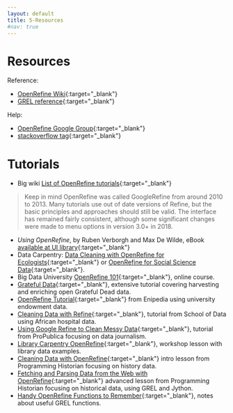 ```yaml
---
layout: default
title: 5-Resources
#nav: true
---
```


# Resources

Reference:

- [OpenRefine Wiki](https://github.com/OpenRefine/OpenRefine/wiki){:target="_blank"}
- [GREL reference](https://github.com/OpenRefine/OpenRefine/wiki/General-Refine-Expression-Language){:target="_blank"}

Help:

- [OpenRefine Google Group](http://groups.google.com/d/forum/openrefine){:target="_blank"}
- [stackoverflow tag](https://stackoverflow.com/questions/tagged/openrefine){:target="_blank"}

# Tutorials

- Big wiki [List of OpenRefine tutorials](https://github.com/OpenRefine/OpenRefine/wiki/External-Resources){:target="_blank"}

> Keep in mind OpenRefine was called GoogleRefine from around 2010 to 2013.
> Many tutorials use out of date versions of Refine, but the basic principles and approaches should still be valid.
> The interface has remained fairly consistent, although some significant changes were made to menu options in version 3.0+ in 2018. 

- *Using OpenRefine*, by Ruben Verborgh and Max De Wilde, eBook [available at UI library](https://alliance-primo.hosted.exlibrisgroup.com/primo-explore/fulldisplay?docid=TN_pq_ebook_centralEBC1389316&context=PC&vid=UID&search_scope=everything&tab=default_tab&lang=en_US){:target="_blank"}
- Data Carpentry: [Data Cleaning with OpenRefine for Ecologists](http://www.datacarpentry.org/OpenRefine-ecology-lesson/){:target="_blank"} or [OpenRefine for Social Science Data](https://datacarpentry.org/openrefine-socialsci/){:target="_blank"}.
- Big Data University [OpenRefine 101](https://cognitiveclass.ai/courses/introduction-to-openrefine/){:target="_blank"}, online course.
- [Grateful Data](https://github.com/scottythered/gratefuldata/wiki){:target="_blank"}, extensive tutorial covering harvesting and enriching open Grateful Dead data.
- [OpenRefine Tutorial](http://enipedia.tudelft.nl/wiki/OpenRefine_Tutorial){:target="_blank"} from Enipedia using university endowment data.
- [Cleaning Data with Refine](http://schoolofdata.org/handbook/recipes/cleaning-data-with-refine/){:target="_blank"}, tutorial from School of Data using African hospital data.
- [Using Google Refine to Clean Messy Data](https://www.propublica.org/nerds/item/using-google-refine-for-data-cleaning){:target="_blank"}, tutorial from ProPublica focusing on data journalism.
- [Library Carpentry OpenRefine](https://librarycarpentry.org/lc-open-refine/){:target="_blank"}, workshop lesson with library data examples.
- [Cleaning Data with OpenRefine](http://programminghistorian.org/lessons/cleaning-data-with-openrefine){:target="_blank"} intro lesson from Programming Historian focusing on history data.
- [Fetching and Parsing Data from the Web with OpenRefine](https://programminghistorian.org/lessons/fetch-and-parse-data-with-openrefine){:target="_blank"} advanced lesson from Programming Historian focusing on historical data, using GREL and Jython.
- [Handy OpenRefine Functions to Remember](https://evanwill.github.io/_drafts/notes/open-refine-tips.html){:target="_blank"}, notes about useful GREL functions.
